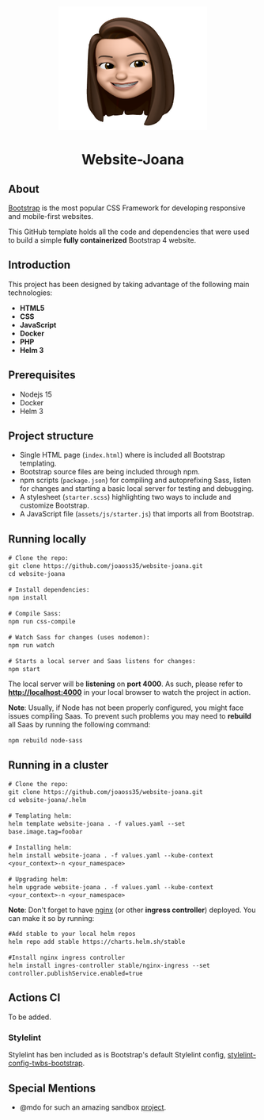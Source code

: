 <p align="center">
  <img src=".github/logo.png" width="300" height="250" alt="">
</p>

<h1 align="center">Website-Joana</h1>

## About

[Bootstrap](https://getbootstrap.com/) is the most popular CSS Framework for developing responsive and mobile-first websites.

This GitHub template holds all the code and dependencies that were used to build a simple **fully containerized** Bootstrap 4 website.

## Introduction

This project has been designed by taking advantage of the following main technologies:
- **HTML5**
- **CSS**
- **JavaScript**
- **Docker**
- **PHP**
- **Helm 3**

## Prerequisites

- Nodejs 15
- Docker
- Helm 3

## Project structure

- Single HTML page (`index.html`) where is included all Bootstrap templating.
- Bootstrap source files are being included through npm.
- npm scripts (`package.json`) for compiling and autoprefixing Sass, listen for changes and starting a basic local server for testing and debugging.
- A stylesheet (`starter.scss`) highlighting two ways to include and customize Bootstrap.
- A JavaScript file (`assets/js/starter.js`) that imports all from Bootstrap.

## Running locally

```shell
# Clone the repo:
git clone https://github.com/joaoss35/website-joana.git
cd website-joana

# Install dependencies:
npm install

# Compile Sass:
npm run css-compile

# Watch Sass for changes (uses nodemon):
npm run watch

# Starts a local server and Saas listens for changes:
npm start
```

The local server will be **listening** on **port 4000**. As such, please refer to **<http://localhost:4000>** in your local browser to watch the project in action.

**Note**: Usually, if Node has not been properly configured, you might face issues compiling Saas. To prevent such problems you may need to **rebuild** all Saas by running the following command:

`npm rebuild node-sass`

## Running in a cluster

```shell
# Clone the repo:
git clone https://github.com/joaoss35/website-joana.git
cd website-joana/.helm

# Templating helm:
helm template website-joana . -f values.yaml --set base.image.tag=foobar

# Installing helm:
helm install website-joana . -f values.yaml --kube-context <your_context>-n <your_namespace>

# Upgrading helm:
helm upgrade website-joana . -f values.yaml --kube-context <your_context>-n <your_namespace>
````

**Note**: Don't forget to have [nginx](https://kubernetes.github.io/ingress-nginx/how-it-works/) (or other **ingress controller**) deployed. You can make it so by running:
```shell
#Add stable to your local helm repos
helm repo add stable https://charts.helm.sh/stable

#Install nginx ingress controller
helm install ingres-controller stable/nginx-ingress --set controller.publishService.enabled=true
```

## Actions CI

To be added.

### Stylelint

Stylelint has ben included as is Bootstrap's default Stylelint config, [stylelint-config-twbs-bootstrap](https://github.com/twbs/stylelint-config-twbs-bootstrap).

## Special Mentions

- @mdo for such an amazing sandbox [project](https://github.com/twbs/bootstrap-npm-starter).
